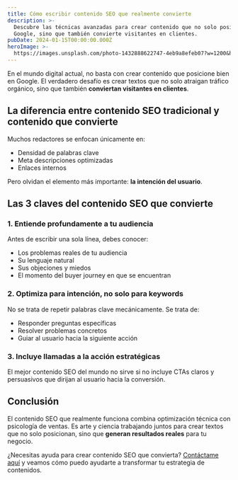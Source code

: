 ```yaml
---
title: Cómo escribir contenido SEO que realmente convierte
description: >-
  Descubre las técnicas avanzadas para crear contenido que no solo posiciona en
  Google, sino que también convierte visitantes en clientes.
pubDate: 2024-01-15T00:00:00.000Z
heroImage: >-
  https://images.unsplash.com/photo-1432888622747-4eb9a8efeb07?w=1200&h=630&fit=crop
---
```


En el mundo digital actual, no basta con crear contenido que posicione bien en Google. El verdadero desafío es crear textos que no solo atraigan tráfico orgánico, sino que también **conviertan visitantes en clientes**.

## La diferencia entre contenido SEO tradicional y contenido que convierte

Muchos redactores se enfocan únicamente en:

* Densidad de palabras clave
* Meta descripciones optimizadas
* Enlaces internos

Pero olvidan el elemento más importante: **la intención del usuario**.

## Las 3 claves del contenido SEO que convierte

### 1. Entiende profundamente a tu audiencia

Antes de escribir una sola línea, debes conocer:

* Los problemas reales de tu audiencia
* Su lenguaje natural
* Sus objeciones y miedos
* El momento del buyer journey en que se encuentran

### 2. Optimiza para intención, no solo para keywords

No se trata de repetir palabras clave mecánicamente. Se trata de:

* Responder preguntas específicas
* Resolver problemas concretos
* Guiar al usuario hacia la siguiente acción

### 3. Incluye llamadas a la acción estratégicas

El mejor contenido SEO del mundo no sirve si no incluye CTAs claros y persuasivos que dirijan al usuario hacia la conversión.

## Conclusión

El contenido SEO que realmente funciona combina optimización técnica con psicología de ventas. Es arte y ciencia trabajando juntos para crear textos que no solo posicionan, sino que **generan resultados reales** para tu negocio.

¿Necesitas ayuda para crear contenido SEO que convierta? [Contáctame aquí](/contacto) y veamos cómo puedo ayudarte a transformar tu estrategia de contenidos.
